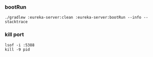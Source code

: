 ### bootRun
```shell script
./gradlew :eureka-server:clean :eureka-server:bootRun --info --stacktrace
```

### kill port
```shell script
lsof -i :5388
kill -9 pid
```
